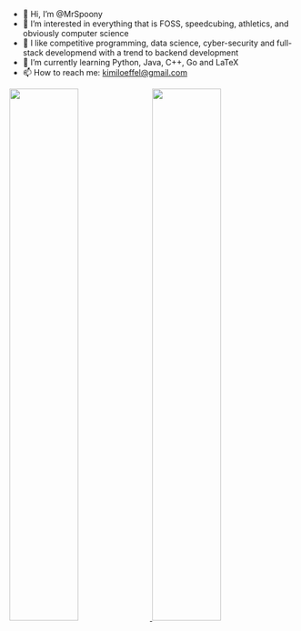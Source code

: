 - 👋 Hi, I’m @MrSpoony
- 👀 I’m interested in everything that is FOSS, speedcubing, athletics, and obviously computer science
- 🤩 I like competitive programming, data science, cyber-security and full-stack developmend with a trend to backend development
- 🌱 I’m currently learning Python, Java, C++, Go and LaTeX
- 📫 How to reach me: kimiloeffel@gmail.com
<div style="display: inline_block">
  <a href="https://github.com/MrSpoony">
  <img width="49%" src="https://github-readme-stats.vercel.app/api?username=MrSpoony&show_icons=true&theme=dark&hide_border=true&include_all_commits=true&count_private=true"/>
  <img width="49%" src="https://github-readme-streak-stats.herokuapp.com?user=MrSpoony&theme=dark&hide_border=true" width = 400>
</div>
